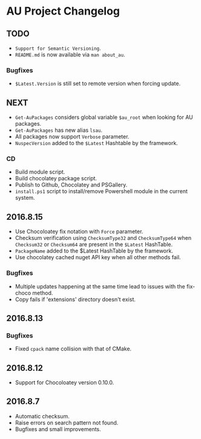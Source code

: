 
# AU Project Changelog

## TODO

- `Support for Semantic Versioning`.
- `README.md` is now available via `man about_au`. 

### Bugfixes

- `$Latest.Version` is still set to remote version when forcing update.

## NEXT

- `Get-AuPackages` considers global variable `$au_root` when looking for AU packages.
- `Get-AuPackages` has new alias `lsau`.
- All packages now support `Verbose` parameter.
- `NuspecVersion` added to the `$Latest` Hashtable by the framework.

### CD

- Build module script.
- Build chocolatey package script.
- Publish to Github, Chocolatey and PSGallery.
- `install.ps1` script to install/remove Powershell module in the current system.


## 2016.8.15

- Use Chocoloatey fix notation with `Force` parameter.
- Checksum verification using `ChecksumType32` and `ChecksumType64` when `Checksum32` or `Checksum64` are present in the `$Latest` HashTable.
- `PackageName` added to the $Latest HashTable by the framework.
- Use chocolatey cached nuget API key when all other methods fail.

### Bugfixes

- Multiple updates happening at the same time lead to issues with the fix-choco method.
- Copy fails if 'extensions' directory doesn't exist.


## 2016.8.13

### Bugfixes

- Fixed `cpack` name collision with that of CMake.

## 2016.8.12

- Support for Chocoloatey version 0.10.0.


## 2016.8.7

- Automatic checksum.
- Raise errors on search pattern not found.
- Bugfixes and small improvements.



